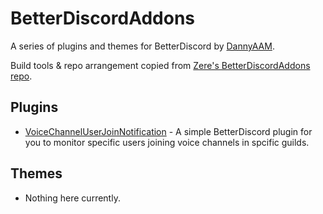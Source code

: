 # BetterDiscordAddons

A series of plugins and themes for BetterDiscord by [DannyAAM](https://github.com/danny8376).

Build tools & repo arrangement copied from [Zere's BetterDiscordAddons repo](https://github.com/rauenzi/BetterDiscordAddons).

## Plugins
 - [VoiceChannelUserJoinNotification](https://github.com/danny8376/DannyAAMBetterDiscordAddons/tree/master/Plugins/VoiceChannelUserJoinNotification) - A simple BetterDiscord plugin for you to monitor specific users joining voice channels in spcific guilds.
 
## Themes
 - Nothing here currently.
